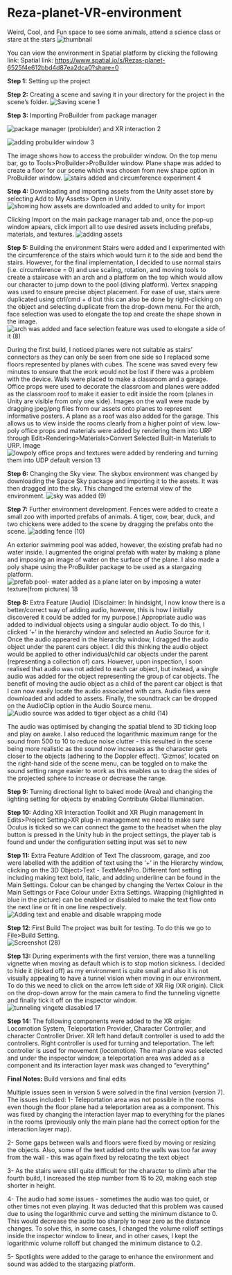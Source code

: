 # Reza-planet-VR-environment
Weird, Cool, and Fun space to see some animals, attend a science class or stare at the stars
![thumbnail](https://github.com/Rezvision/Reza-s-planet-VR-environment/assets/147525543/db427b75-b329-4770-a541-f7aa34c7605e)

You can view the environment in Spatial platform by clicking the following link:
Spatial link: https://www.spatial.io/s/Rezas-planet-6525f4e612bbd4d87ea2dca0?share=0

**Step 1:** Setting up the project  

**Step 2:**  Creating a scene and saving it in your directory for the project in the scene’s folder.
![Saving scene 1](https://github.com/Rezvision/Reza-s-planet-VR-environment/assets/147525543/09178d03-5956-4bed-a45c-4ba944414454)

**Step 3:** Importing ProBuilder from package manager

![package manager (probiulder) and XR interaction 2](https://github.com/Rezvision/Reza-s-planet-VR-environment/assets/147525543/e92ed334-2091-4aea-a772-0226b5ef2d00)

![adding probuilder window 3](https://github.com/Rezvision/Reza-s-planet-VR-environment/assets/147525543/2cca77cf-1a8f-4c8c-9510-c764ca373c54)

The image shows how to access the probuilder window. On the top menu bar, go to Tools>ProBuilder>ProBuilder window. 
Plane shape was added to create a floor for our scene which was chosen from new shape option in ProBuilder window.
![stairs added and circumference experiment 4](https://github.com/Rezvision/Reza-s-planet-VR-environment/assets/147525543/45ce7490-49f5-466a-914c-3316984b3ecd)

**Step 4:** Downloading and importing assets from the Unity asset store by selecting Add to My Assets> Open in Unity.
![showing how assets are downloaded and added to unity for import](https://github.com/Rezvision/Reza-s-planet-VR-environment/assets/147525543/985d2335-6364-4616-a746-f08693ca6b9a)

Clicking Import on the main package manager tab and, once the pop-up window apears, click import all to use desired assets including prefabs, materials, and textures.
![adding assets](https://github.com/Rezvision/Reza-s-planet-VR-environment/assets/147525543/bde35540-f752-49e8-9dd4-dcfa1467d6a1)

**Step 5:** Building the environment
Stairs were added and I experimented with the circumference of the stairs which would turn it to the side and bend the stairs. However, for the final implementation, I decided to use normal stairs (i.e. circumference = 0) and use scaling, rotation, and moving tools to create a staircase with an arch and a platform on the top which would allow our character to jump down to the pool (diving platform). Vertex snapping was used to ensure precise object placement.
For ease of use, stairs were duplicated using ctrl/cmd + d but this can also be done by right-clicking on the object and selecting duplicate from the drop-down menu.
For the arch, face selection was used to elongate the top and create the shape shown in the image.
![arch was added and face selection feature was used to elongate a side of it (8)](https://github.com/Rezvision/Reza-s-planet-VR-environment/assets/147525543/621c916e-65c0-4dda-9841-9459d7f0f3cf)

During the first build, I noticed planes were not suitable as stairs’ connectors as they can only be seen from one side so I replaced some floors represented by planes with cubes.
The scene was saved every few minutes to ensure that the work would not be lost if there was a problem with the device. Walls were placed to make a classroom and a garage. Office props were used to decorate the classroom and planes were added as the classroom roof to make it easier to edit inside the room (planes in Unity are visible from only one side).
Images on the wall were made by dragging jpeg/png files from our assets onto planes to represent informative posters. A plane as a roof was also added for the garage. This allows us to view inside the rooms clearly from a higher point of view.
low-poly office props and materials were added by rendering them into URP  through Edit>Rendering>Materials>Convert Selected Built-in Materials to URP. 
Image![lowpoly office props and textures were added by rendering and turning them into UDP default version 13](https://github.com/Rezvision/Reza-s-planet-VR-environment/assets/147525543/083bed2f-5d85-4d8a-8697-d1181ba2a0bf)

**Step 6:** Changing the Sky view. The skybox environment was changed by downloading the Space Sky package and importing it to the assets. It was then dragged into the sky. This changed the external view of the environment.
![sky was added (9)](https://github.com/Rezvision/Reza-s-planet-VR-environment/assets/147525543/0dd0c925-53ec-4249-b5eb-339190935c46)

**Step 7:** Further environment development. Fences were added to create a small zoo with imported prefabs of animals. A tiger, cow, bear, duck, and two chickens were added to the scene by dragging the prefabs onto the scene.
![adding fence (10)](https://github.com/Rezvision/Reza-s-planet-VR-environment/assets/147525543/02bb5d83-9797-400a-8ff5-16ebbdf46b41)

An exterior swimming pool was added, however, the existing prefab had no water inside. I augmented the original prefab with water by making a plane and imposing an image of water on the surface of the plane. I also made a poly shape using the ProBuilder package to be used as a stargazing platform.
![prefab pool- water added as a plane later on by imposing a water texture(from pictures) 18](https://github.com/Rezvision/Reza-s-planet-VR-environment/assets/147525543/c5a1aee0-35fb-4858-bae5-95ea5c53b42b)

**Step 8:** Extra Feature [Audio]
(Disclaimer: In hindsight, I now know there is a better/correct way of adding audio, however, this is how I initially discovered it could be added for my purpose.) 
Appropriate audio was added to individual objects using a singular audio object. To do this, I clicked ‘+’ in the hierarchy window and selected an Audio Source for it. Once the audio appeared in the hierarchy window, I dragged the audio object under the parent cars object. I did this thinking the audio object would be applied to other individual/child car objects under the parent (representing a collection of) cars. However, upon inspection, I soon realised that audio was not added to each car object, but instead, a single audio was added for the object representing the group of car objects. The benefit of moving the audio object as a child of the parent car object is that I can now easily locate the audio associated with cars. 
Audio files were downloaded and added to assets. Finally, the soundtrack can be dropped on the AudioClip option in the Audio Source menu.
![Audio source was added to tiger object as a child (14)](https://github.com/Rezvision/Reza-s-planet-VR-environment/assets/147525543/a331568e-6877-4bc8-a439-a9aaa2cfa3dd)

The audio was optimised by changing the spatial blend to 3D ticking loop and play on awake. I also reduced the logarithmic maximum range for the sound from 500 to 10 to reduce noise clutter - this resulted in the scene being more realistic as the sound now increases as the character gets closer to the objects (adhering to the Doppler effect). ‘Gizmos’, located on the right-hand side of the scene menu, can be toggled on to make the sound setting range easier to work as this enables us to drag the sides of the projected sphere to increase or decrease the range.

**Step 9:** Turning directional light to baked mode (Area) and changing the lighting setting for objects by enabling Contribute Global Illumination.

**Step 10:** Adding XR Interaction Toolkit and XR Plugin management 
In Edits>Project Setting>XR plug-in management we need to make sure Oculus is ticked so we can connect the game to the headset when the play button is pressed in the Unity hub
in the project settings, the player tab is found and under the configuration setting input was set to new

**Step 11:** Extra Feature Addition of Text
The classroom, garage, and zoo were labelled with the addition of text using the ‘+’ in the Hierarchy window, clicking on the 3D Object>Text - TextMeshPro. Different font setting including making text bold, italic, and adding underline can be found in the Main Settings. Colour can be changed by changing the Vertex Colour in the Main Settings or Face Colour under Extra Settings. Wrapping (highlighted in blue in the picture) can be enabled or disabled to make the text flow onto the next line or fit in one line respectively.
![Adding text and enable and disable wrapping mode](https://github.com/Rezvision/Reza-s-planet-VR-environment/assets/147525543/3e94e675-c5e1-4d6d-8e47-2cf0eed8b2ff)

**Step 12**: First Build
The project was built for testing. To do this we go to File>Build Setting.  
![Screenshot (28)](https://github.com/Rezvision/Reza-s-planet-VR-environment/assets/147525543/a8baf758-b864-4810-9fbf-57b0116e32b3)

**Step 13:** During experiments with the first version, there was a tunnelling vignette when moving as default which is to stop motion sickness. I decided to hide it (ticked off) as my environment is quite small and also it is not visually appealing to have a tunnel vision when moving in our environment. To do this we need to click on the arrow left side of XR Rig (XR origin). Click on the drop-down arrow for the main camera to find the tunneling vignette and finally tick it off on the inspector window.
![tunneling vingete diasabled 17](https://github.com/Rezvision/Reza-s-planet-VR-environment/assets/147525543/b1e3d20c-5a68-4da9-a1e2-fbb3cf24bb1c)

**Step 14:** The following components were added to the XR origin: Locomotion System, Teleportation Provider, Character Controller, and character Controller Driver.
XR left hand default controller is used to add the controllers. Right controller is used for turning and teleportation. The left controller is used for movement (locomotion).
The main plane was selected and under the inspector window, a teleportation area was added as a component and its interaction layer mask was changed to “everything”

**Final Notes:** Build versions and final edits 

Multiple issues seen in version 5 were solved in the final version (version 7).
The issues included: 
1- Teleportation area was not possible in the rooms even though the floor plane had a teleportation area as a component. This was fixed by changing the interaction layer map to everything for the planes in the rooms (previously only the main plane had the correct option for the interaction layer map).

2- Some gaps between walls and floors were fixed by moving or resizing the objects. Also, some of the text added onto the walls was too far away from the wall - this was again fixed by relocating the text object

3- As the stairs were still quite difficult for the character to climb after the fourth build, I increased the step number from 15 to 20, making each step shorter in height. 

4- The audio had some issues - sometimes the audio was too quiet, or other times not even playing. It was deducted that this problem was caused due to using the logarithmic curve and setting the minimum distance to 0. This would decrease the audio too sharply to near zero as the distance changes. To solve this, in some cases, I changed the volume rolloff settings inside the inspector window to linear, and in other cases, I kept the logarithmic volume rolloff but changed the minimum distance to 0.2.

5- Spotlights were added to the garage to enhance the environment and sound was added to the stargazing platform.
